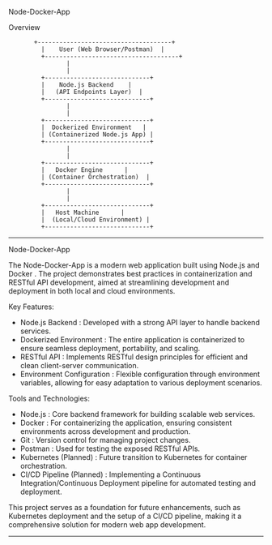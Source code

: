 Node-Docker-App

 Overview


           +-------------------------------------+
             |    User (Web Browser/Postman)  |
             +-------------------------------------+
                    |
                    |
             +-----------------------------+
             |    Node.js Backend    |
             |   (API Endpoints Layer)  |
             +-----------------------------+
                    |
                    |
             +-----------------------------+
             |  Dockerized Environment   |
             | (Containerized Node.js App) |
             +-----------------------------+
                    |
                    |
             +-----------------------------+
             |   Docker Engine      |
             | (Container Orchestration)  |
             +-----------------------------+
                    |
                    |
             +-----------------------------+
             |   Host Machine      |
             |  (Local/Cloud Environment) |
             +-----------------------------+


---

  Node-Docker-App

The  Node-Docker-App  is a modern web application built using  Node.js  and  Docker . The project demonstrates best practices in containerization and RESTful API development, aimed at streamlining development and deployment in both local and cloud environments.

   Key Features:
-  Node.js Backend : Developed with a strong API layer to handle backend services.
-  Dockerized Environment : The entire application is containerized to ensure seamless deployment, portability, and scaling.
-  RESTful API : Implements RESTful design principles for efficient and clean client-server communication.
-  Environment Configuration : Flexible configuration through environment variables, allowing for easy adaptation to various deployment scenarios.

  Tools and Technologies:
- Node.js : Core backend framework for building scalable web services.
- Docker : For containerizing the application, ensuring consistent environments across development and production.
- Git : Version control for managing project changes.
- Postman : Used for testing the exposed RESTful APIs.
- Kubernetes (Planned) : Future transition to Kubernetes for container orchestration.
- CI/CD Pipeline (Planned) : Implementing a Continuous Integration/Continuous Deployment pipeline for automated testing and deployment.

This project serves as a foundation for future enhancements, such as Kubernetes deployment and the setup of a CI/CD pipeline, making it a comprehensive solution for modern web app development.

---

